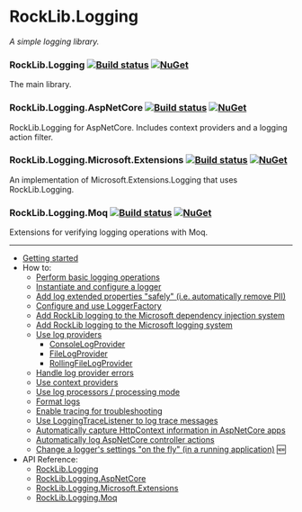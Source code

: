 ﻿# RockLib.Logging

*A simple logging library.*

### RockLib.Logging [![Build status](https://ci.appveyor.com/api/projects/status/y06g87sp3p3q5gb4?svg=true)](https://ci.appveyor.com/project/RockLib/rocklib-logging) [![NuGet](https://img.shields.io/nuget/vpre/RockLib.Logging.svg)](https://www.nuget.org/packages/RockLib.Logging)

The main library.

### RockLib.Logging.AspNetCore [![Build status](https://ci.appveyor.com/api/projects/status/olwpmvt6lw5au265?svg=true)](https://ci.appveyor.com/project/RockLib/rocklib-logging-8gd5t) [![NuGet](https://img.shields.io/nuget/vpre/RockLib.Logging.AspNetCore.svg)](https://www.nuget.org/packages/RockLib.Logging.AspNetCore)

RockLib.Logging for AspNetCore. Includes context providers and a logging action filter.

### RockLib.Logging.Microsoft.Extensions [![Build status](https://ci.appveyor.com/api/projects/status/bp0e4mk8escvm2wl?svg=true)](https://ci.appveyor.com/project/RockLib/rocklib-logging-microsoft-extensions) [![NuGet](https://img.shields.io/nuget/vpre/RockLib.Logging.Microsoft.Extensions.svg)](https://www.nuget.org/packages/RockLib.Logging.Microsoft.Extensions)

An implementation of Microsoft.Extensions.Logging that uses RockLib.Logging.

### RockLib.Logging.Moq [![Build status](https://ci.appveyor.com/api/projects/status/67qvujjho7wncp7u?svg=true)](https://ci.appveyor.com/project/RockLib/rocklib-logging-59g8r) [![NuGet](https://img.shields.io/nuget/vpre/RockLib.Logging.Moq.svg)](https://www.nuget.org/packages/RockLib.Logging.Moq)

Extensions for verifying logging operations with Moq.

---

- [Getting started](docs/GettingStarted.md)
- How to:
  - [Perform basic logging operations](docs/Logging.md)
  - [Instantiate and configure a logger](docs/Logger.md)
  - [Add log extended properties "safely" (i.e. automatically remove PII)](docs/SafeLogging.md)
  - [Configure and use LoggerFactory](docs/LoggerFactory.md)
  - [Add RockLib logging to the Microsoft dependency injection system](docs/DI.md)
  - [Add RockLib logging to the Microsoft logging system](docs/Microsoft.md)
  - [Use log providers](docs/LogProviders.md)
    - [ConsoleLogProvider](docs/ConsoleLogProvider.md)
    - [FileLogProvider](docs/FileLogProvider.md)
    - [RollingFileLogProvider](docs/RollingFileLogProvider.md)
  - [Handle log provider errors](docs/LogProviderErrors.md)
  - [Use context providers](docs/ContextProviders.md)
  - [Use log processors / processing mode](docs/LogProcessors.md)
  - [Format logs](docs/Formatting.md)
  - [Enable tracing for troubleshooting](docs/Tracing.md)
  - [Use LoggingTraceListener to log trace messages](docs/LoggingTraceListener.md)
  - [Automatically capture HttpContext information in AspNetCore apps](docs/AspNetCore.md#context-providers)
  - [Automatically log AspNetCore controller actions](docs/AspNetCore.md#logging-action-filters)
  - [Change a logger's settings "on the fly" (in a running application)](docs/Reloading.md) 🆕
- API Reference:
  - [RockLib.Logging](https://www.fuget.org/packages/RockLib.Logging)
  - [RockLib.Logging.AspNetCore](https://www.fuget.org/packages/RockLib.Logging.AspNetCore)
  - [RockLib.Logging.Microsoft.Extensions](https://www.fuget.org/packages/RockLib.Logging.Microsoft.Extensions)
  - [RockLib.Logging.Moq](https://www.fuget.org/packages/RockLib.Logging.Moq)
